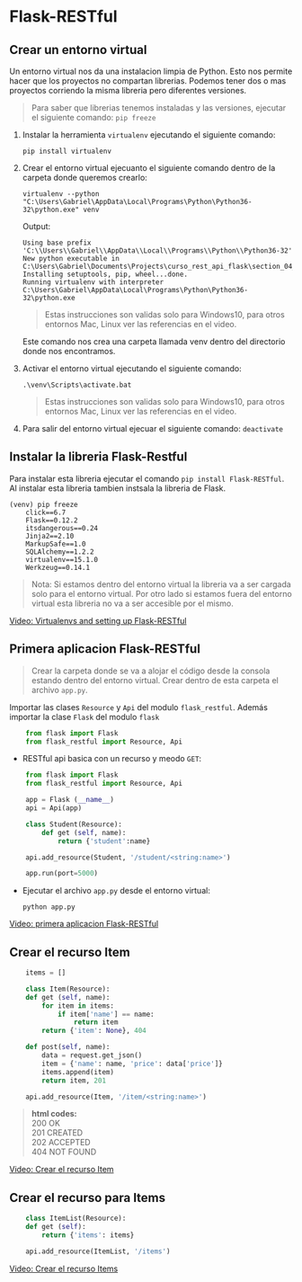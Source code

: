 # Flask-RESTful

## Crear un entorno virtual

Un entorno virtual nos da una instalacion limpia de Python. Esto nos permite hacer que los proyectos no compartan librerias. Podemos tener dos o mas proyectos corriendo la misma libreria pero diferentes versiones.

> Para saber que librerias tenemos instaladas y las versiones, ejecutar el siguiente comando: ```pip freeze```

1. Instalar la herramienta ```virtualenv``` ejecutando el siguiente comando:

    ```pip install virtualenv```

2. Crear el entorno virtual ejecuanto el siguiente comando dentro de la carpeta donde queremos crearlo:

    ```virtualenv --python "C:\Users\Gabriel\AppData\Local\Programs\Python\Python36-32\python.exe" venv```

    Output:

    ```
    Using base prefix 'C:\\Users\\Gabriel\\AppData\\Local\\Programs\\Python\\Python36-32'
    New python executable in C:\Users\Gabriel\Documents\Projects\curso_rest_api_flask\section_04_Flask_Restful\venv\Scripts\python.exe
    Installing setuptools, pip, wheel...done.
    Running virtualenv with interpreter C:\Users\Gabriel\AppData\Local\Programs\Python\Python36-32\python.exe
    ```
    > Estas instrucciones son validas solo para Windows10, para otros entornos Mac, Linux ver las referencias en el video.

    Este comando nos crea una carpeta llamada venv dentro del directorio donde nos encontramos.

3. Activar el entorno virtual ejecutando el siguiente comando:  

    ```.\venv\Scripts\activate.bat```

    > Estas instrucciones son validas solo para Windows10, para otros entornos Mac, Linux ver las referencias en el video.

4. Para salir del entorno virtual ejecuar el siguiente comando: ```deactivate```

## Instalar la libreria Flask-Restful

Para instalar esta libreria ejecutar el comando ```pip install Flask-RESTful```. Al instalar esta libreria tambien instsala la libreria de Flask.

```
(venv) pip freeze
    click==6.7
    Flask==0.12.2
    itsdangerous==0.24
    Jinja2==2.10
    MarkupSafe==1.0
    SQLAlchemy==1.2.2
    virtualenv==15.1.0
    Werkzeug==0.14.1
```

>Nota: Si estamos dentro del entorno virtual la libreria va a ser cargada solo para el entorno virtual. Por otro lado si estamos fuera del entorno virtual esta libreria no va a ser accesible por el mismo.

[Video: Virtualenvs and setting up Flask-RESTful](https://www.udemy.com/rest-api-flask-and-python/learn/v4/t/lecture/5960148?start=0)

## Primera aplicacion Flask-RESTful

> Crear la carpeta donde se va a alojar el código desde la consola estando dentro del entorno virtual. Crear dentro de esta carpeta el archivo ```app.py```.

Importar las clases ```Resource``` y ```Api``` del modulo ```flask_restful```. Además importar la clase ```Flask``` del modulo ```flask```

```python
    from flask import Flask
    from flask_restful import Resource, Api
```

* RESTful api basica con un recurso y meodo ```GET```:  

```python
    from flask import Flask
    from flask_restful import Resource, Api

    app = Flask (__name__)
    api = Api(app)

    class Student(Resource):
        def get (self, name):
            return {'student':name}

    api.add_resource(Student, '/student/<string:name>')

    app.run(port=5000)
```

* Ejecutar el archivo ```app.py``` desde el entorno virtual:  

    ```python app.py```

[Video: primera aplicacion Flask-RESTful](https://www.udemy.com/rest-api-flask-and-python/learn/v4/t/lecture/5960152?start=0)

## Crear el recurso Item

```python
    items = []

    class Item(Resource):
    def get (self, name):
        for item in items:
            if item['name'] == name:
                return item
        return {'item': None}, 404

    def post(self, name):
        data = request.get_json()
        item = {'name': name, 'price': data['price']}
        items.append(item)
        return item, 201

    api.add_resource(Item, '/item/<string:name>')
```

> **html codes:**  
> 200 OK  
> 201 CREATED  
> 202 ACCEPTED  
> 404 NOT FOUND  

[Video: Crear el recurso Item](https://www.udemy.com/rest-api-flask-and-python/learn/v4/t/lecture/5960156?start=0)

## Crear el recurso para Items

```python
    class ItemList(Resource):
    def get (self):
        return {'items': items}

    api.add_resource(ItemList, '/items')
```

[Video: Crear el recurso Items](https://www.udemy.com/rest-api-flask-and-python/learn/v4/t/lecture/5960160?start=0)
